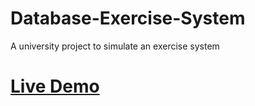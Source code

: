 # Database-Exercise-System
A university project to simulate an exercise system

# [Live Demo](http://dbexsystem.altervista.org/)
